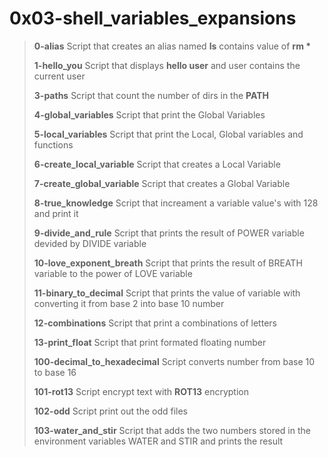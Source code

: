 # 0x03-shell_variables_expansions

>
> **0-alias** Script that creates an alias named __ls__ contains value of __rm *__
>
> **1-hello_you** Script that displays __hello user__ and user contains the current user
>
> **3-paths** Script that count the number of dirs in the __PATH__
>
> **4-global_variables** Script that print the Global Variables
>
> **5-local_variables** Script that print the Local, Global variables and functions
>
> **6-create_local_variable** Script that creates a Local Variable
>
> **7-create_global_variable** Script that creates a Global Variable
>
> **8-true_knowledge** Script that increament a variable value's with 128 and print it
>
> **9-divide_and_rule** Script that prints the result of POWER variable devided by DIVIDE variable
>
> **10-love_exponent_breath** Script that prints the result of BREATH variable to the power of LOVE variable
>
> **11-binary_to_decimal** Script that prints the value of variable with converting it from base 2 into base 10 number
>
> **12-combinations** Script that print a combinations of letters
>
> **13-print_float** Script that print formated floating number
>
> **100-decimal_to_hexadecimal** Script converts number from base 10 to base 16
>
> **101-rot13** Script encrypt text with __ROT13__ encryption
>
> **102-odd** Script print out the odd files
>
> **103-water_and_stir** Script that adds the two numbers stored in the environment variables WATER and STIR and prints the result
>
